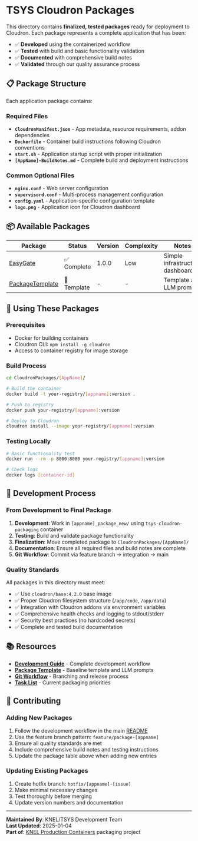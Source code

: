 # TSYS Cloudron Packages

This directory contains **finalized, tested packages** ready for deployment to Cloudron. Each package represents a complete application that has been:

- ✅ **Developed** using the containerized workflow
- ✅ **Tested** with build and basic functionality validation  
- ✅ **Documented** with comprehensive build notes
- ✅ **Validated** through our quality assurance process

## 📋 Package Structure

Each application package contains:

### Required Files
- **`CloudronManifest.json`** - App metadata, resource requirements, addon dependencies
- **`Dockerfile`** - Container build instructions following Cloudron conventions
- **`start.sh`** - Application startup script with proper initialization
- **`[AppName]-BuildNotes.md`** - Complete build and deployment instructions

### Common Optional Files
- **`nginx.conf`** - Web server configuration
- **`supervisord.conf`** - Multi-process management configuration
- **`config.yaml`** - Application-specific configuration template
- **`logo.png`** - Application icon for Cloudron dashboard

## 📦 Available Packages

| Package | Status | Version | Complexity | Notes |
|---------|--------|---------|------------|--------|
| [EasyGate](EasyGate/) | ✅ Complete | 1.0.0 | Low | Simple infrastructure dashboard |
| [PackageTemplate](PackageTemplate/) | 📖 Template | - | - | Template and LLM prompts |

## 🚀 Using These Packages

### Prerequisites
- Docker for building containers
- Cloudron CLI: `npm install -g cloudron`
- Access to container registry for image storage

### Build Process
```bash
cd CloudronPackages/[AppName]/

# Build the container
docker build -t your-registry/[appname]:version .

# Push to registry  
docker push your-registry/[appname]:version

# Deploy to Cloudron
cloudron install --image your-registry/[appname]:version
```

### Testing Locally
```bash
# Basic functionality test
docker run --rm -p 8080:8080 your-registry/[appname]:version

# Check logs
docker logs [container-id]
```

## 🔧 Development Process

### From Development to Final Package
1. **Development**: Work in `[appname]_package_new/` using `tsys-cloudron-packaging` container
2. **Testing**: Build and validate package functionality
3. **Finalization**: Move completed package to `CloudronPackages/[AppName]/`
4. **Documentation**: Ensure all required files and build notes are complete
5. **Git Workflow**: Commit via feature branch → integration → main

### Quality Standards
All packages in this directory must meet:
- ✅ Use `cloudron/base:4.2.0` base image
- ✅ Proper Cloudron filesystem structure (`/app/code`, `/app/data`)
- ✅ Integration with Cloudron addons via environment variables
- ✅ Comprehensive health checks and logging to stdout/stderr
- ✅ Security best practices (no hardcoded secrets)
- ✅ Complete and tested build documentation

## 📚 Resources

- **[Development Guide](../README.md)** - Complete development workflow
- **[Package Template](PackageTemplate/)** - Baseline template and LLM prompts
- **[Git Workflow](../GIT_WORKFLOW.md)** - Branching and release process
- **[Task List](../TASKS.md)** - Current packaging priorities

## 🤝 Contributing

### Adding New Packages
1. Follow the development workflow in the main [README](../README.md)
2. Use the feature branch pattern: `feature/package-[appname]`
3. Ensure all quality standards are met
4. Include comprehensive build notes and testing instructions
5. Update the package table above when adding new entries

### Updating Existing Packages
1. Create hotfix branch: `hotfix/[appname]-[issue]`
2. Make minimal necessary changes
3. Test thoroughly before merging
4. Update version numbers and documentation

---

**Maintained By**: KNEL/TSYS Development Team  
**Last Updated**: 2025-01-04  
**Part of**: [KNEL Production Containers](../README.md) packaging project